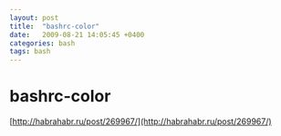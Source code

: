 ```yaml
---
layout: post
title:  "bashrc-color"
date:   2009-08-21 14:05:45 +0400
categories: bash
tags: bash
---
```


# bashrc-color
[http://habrahabr.ru/post/269967/](http://habrahabr.ru/post/269967/)
